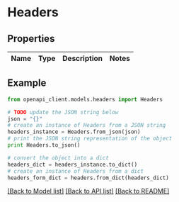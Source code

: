 # Headers


## Properties
Name | Type | Description | Notes
------------ | ------------- | ------------- | -------------

## Example

```python
from openapi_client.models.headers import Headers

# TODO update the JSON string below
json = "{}"
# create an instance of Headers from a JSON string
headers_instance = Headers.from_json(json)
# print the JSON string representation of the object
print Headers.to_json()

# convert the object into a dict
headers_dict = headers_instance.to_dict()
# create an instance of Headers from a dict
headers_form_dict = headers.from_dict(headers_dict)
```
[[Back to Model list]](../README.md#documentation-for-models) [[Back to API list]](../README.md#documentation-for-api-endpoints) [[Back to README]](../README.md)



